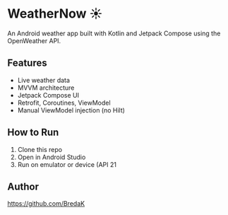 # WeatherNow ☀️

An Android weather app built with Kotlin and Jetpack Compose using the OpenWeather API.

## Features
- Live weather data
- MVVM architecture
- Jetpack Compose UI
- Retrofit, Coroutines, ViewModel
- Manual ViewModel injection (no Hilt)

## How to Run
1. Clone this repo
2. Open in Android Studio
3. Run on emulator or device (API 21

## Author
https://github.com/BredaK
